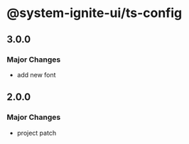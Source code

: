 # @system-ignite-ui/ts-config

## 3.0.0

### Major Changes

- add new font

## 2.0.0

### Major Changes

- project patch
